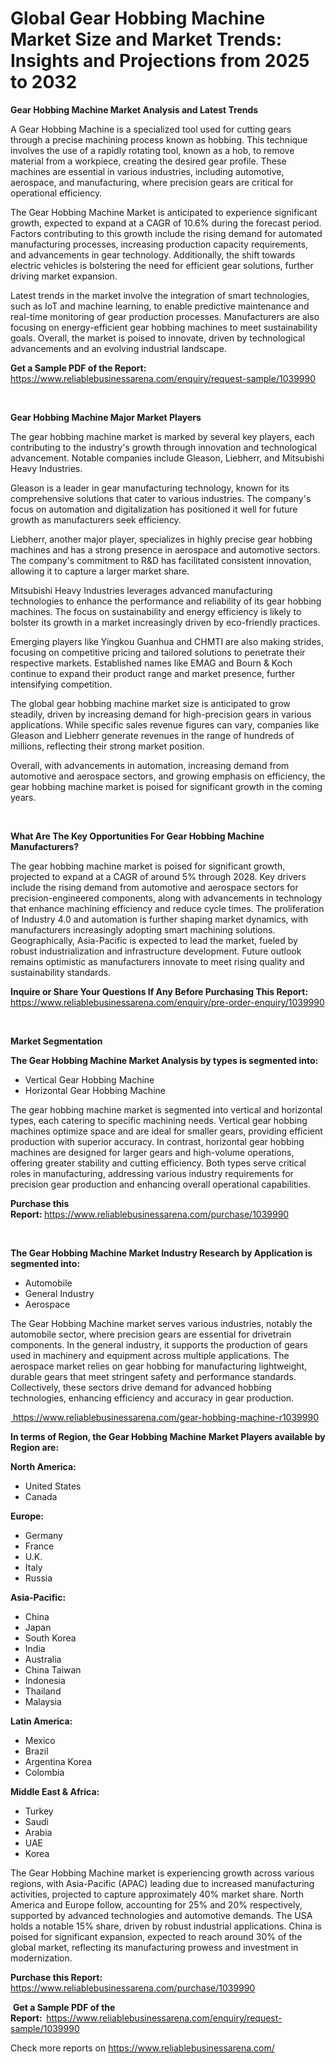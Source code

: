 <p><h1>Global Gear Hobbing Machine Market Size and Market Trends: Insights and Projections from 2025 to 2032</h1></p><p><strong>Gear Hobbing Machine Market Analysis and Latest Trends</strong></p>
<p><p>A Gear Hobbing Machine is a specialized tool used for cutting gears through a precise machining process known as hobbing. This technique involves the use of a rapidly rotating tool, known as a hob, to remove material from a workpiece, creating the desired gear profile. These machines are essential in various industries, including automotive, aerospace, and manufacturing, where precision gears are critical for operational efficiency.</p><p>The Gear Hobbing Machine Market is anticipated to experience significant growth, expected to expand at a CAGR of 10.6% during the forecast period. Factors contributing to this growth include the rising demand for automated manufacturing processes, increasing production capacity requirements, and advancements in gear technology. Additionally, the shift towards electric vehicles is bolstering the need for efficient gear solutions, further driving market expansion.</p><p>Latest trends in the market involve the integration of smart technologies, such as IoT and machine learning, to enable predictive maintenance and real-time monitoring of gear production processes. Manufacturers are also focusing on energy-efficient gear hobbing machines to meet sustainability goals. Overall, the market is poised to innovate, driven by technological advancements and an evolving industrial landscape.</p></p>
<p><strong>Get a Sample PDF of the Report:&nbsp;</strong> <a href="https://www.reliablebusinessarena.com/enquiry/request-sample/1039990?utm_campaign=2113&utm_medium=2&utm_source=Github&utm_content=ia&utm_term=16022025&utm_id=gear-hobbing-machine">https://www.reliablebusinessarena.com/enquiry/request-sample/1039990</a></p>
<p>&nbsp;</p>
<p><strong>Gear Hobbing Machine Major Market Players</strong></p>
<p><p>The gear hobbing machine market is marked by several key players, each contributing to the industry's growth through innovation and technological advancement. Notable companies include Gleason, Liebherr, and Mitsubishi Heavy Industries. </p><p>Gleason is a leader in gear manufacturing technology, known for its comprehensive solutions that cater to various industries. The company's focus on automation and digitalization has positioned it well for future growth as manufacturers seek efficiency.</p><p>Liebherr, another major player, specializes in highly precise gear hobbing machines and has a strong presence in aerospace and automotive sectors. The company's commitment to R&D has facilitated consistent innovation, allowing it to capture a larger market share.</p><p>Mitsubishi Heavy Industries leverages advanced manufacturing technologies to enhance the performance and reliability of its gear hobbing machines. The focus on sustainability and energy efficiency is likely to bolster its growth in a market increasingly driven by eco-friendly practices.</p><p>Emerging players like Yingkou Guanhua and CHMTI are also making strides, focusing on competitive pricing and tailored solutions to penetrate their respective markets. Established names like EMAG and Bourn & Koch continue to expand their product range and market presence, further intensifying competition.</p><p>The global gear hobbing machine market size is anticipated to grow steadily, driven by increasing demand for high-precision gears in various applications. While specific sales revenue figures can vary, companies like Gleason and Liebherr generate revenues in the range of hundreds of millions, reflecting their strong market position.</p><p>Overall, with advancements in automation, increasing demand from automotive and aerospace sectors, and growing emphasis on efficiency, the gear hobbing machine market is poised for significant growth in the coming years.</p></p>
<p>&nbsp;</p>
<p><strong>What Are The Key Opportunities For Gear Hobbing Machine Manufacturers?</strong></p>
<p><p>The gear hobbing machine market is poised for significant growth, projected to expand at a CAGR of around 5% through 2028. Key drivers include the rising demand from automotive and aerospace sectors for precision-engineered components, along with advancements in technology that enhance machining efficiency and reduce cycle times. The proliferation of Industry 4.0 and automation is further shaping market dynamics, with manufacturers increasingly adopting smart machining solutions. Geographically, Asia-Pacific is expected to lead the market, fueled by robust industrialization and infrastructure development. Future outlook remains optimistic as manufacturers innovate to meet rising quality and sustainability standards.</p></p>
<p><strong>Inquire or Share Your Questions If Any Before Purchasing This Report:</strong> <a href="https://www.reliablebusinessarena.com/enquiry/pre-order-enquiry/1039990?utm_campaign=2113&utm_medium=2&utm_source=Github&utm_content=ia&utm_term=16022025&utm_id=gear-hobbing-machine">https://www.reliablebusinessarena.com/enquiry/pre-order-enquiry/1039990</a></p>
<p>&nbsp;</p>
<p><strong>Market Segmentation</strong></p>
<p><strong>The Gear Hobbing Machine Market Analysis by types is segmented into:</strong></p>
<p><ul><li>Vertical Gear Hobbing Machine</li><li>Horizontal Gear Hobbing Machine</li></ul></p>
<p><p>The gear hobbing machine market is segmented into vertical and horizontal types, each catering to specific machining needs. Vertical gear hobbing machines optimize space and are ideal for smaller gears, providing efficient production with superior accuracy. In contrast, horizontal gear hobbing machines are designed for larger gears and high-volume operations, offering greater stability and cutting efficiency. Both types serve critical roles in manufacturing, addressing various industry requirements for precision gear production and enhancing overall operational capabilities.</p></p>
<p><strong>Purchase this Report:&nbsp;</strong><a href="https://www.reliablebusinessarena.com/purchase/1039990?utm_campaign=2113&utm_medium=2&utm_source=Github&utm_content=ia&utm_term=16022025&utm_id=gear-hobbing-machine">https://www.reliablebusinessarena.com/purchase/1039990</a></p>
<p>&nbsp;</p>
<p><strong>The Gear Hobbing Machine Market Industry Research by Application is segmented into:</strong></p>
<p><ul><li>Automobile</li><li>General Industry</li><li>Aerospace</li></ul></p>
<p><p>The Gear Hobbing Machine market serves various industries, notably the automobile sector, where precision gears are essential for drivetrain components. In the general industry, it supports the production of gears used in machinery and equipment across multiple applications. The aerospace market relies on gear hobbing for manufacturing lightweight, durable gears that meet stringent safety and performance standards. Collectively, these sectors drive demand for advanced hobbing technologies, enhancing efficiency and accuracy in gear production.</p></p>
<p><a href="https://www.reliablebusinessarena.com/gear-hobbing-machine-r1039990?utm_campaign=2113&utm_medium=2&utm_source=Github&utm_content=ia&utm_term=16022025&utm_id=gear-hobbing-machine">&nbsp;https://www.reliablebusinessarena.com/gear-hobbing-machine-r1039990</a></p>
<p><strong>In terms of Region, the Gear Hobbing Machine Market Players available by Region are:</strong></p>
<p>
    <p> <strong> North America: </strong>
        <ul>
            <li>United States</li>
            <li>Canada</li>
        </ul>
        </p> 
    <p> <strong> Europe: </strong>
        <ul>
            <li>Germany</li>
            <li>France</li>
            <li>U.K.</li>
            <li>Italy</li>
            <li>Russia</li>
        </ul>
        </p> 
    <p> <strong> Asia-Pacific: </strong>
        <ul>
            <li>China</li>
            <li>Japan</li>
            <li>South Korea</li>
            <li>India</li>
            <li>Australia</li>
            <li>China Taiwan</li>
            <li>Indonesia</li>
            <li>Thailand</li>
            <li>Malaysia</li>
        </ul>
        </p> 
    <p> <strong> Latin America: </strong>
        <ul>
            <li>Mexico</li>
            <li>Brazil</li>
            <li>Argentina Korea</li>
            <li>Colombia</li>
        </ul>
        </p> 
    <p> <strong> Middle East & Africa: </strong>
        <ul>
            <li>Turkey</li>
            <li>Saudi</li>
            <li>Arabia</li>
            <li>UAE</li>
            <li>Korea</li>
        </ul>
    </p>
    </p>
<p><p>The Gear Hobbing Machine market is experiencing growth across various regions, with Asia-Pacific (APAC) leading due to increased manufacturing activities, projected to capture approximately 40% market share. North America and Europe follow, accounting for 25% and 20% respectively, supported by advanced technologies and automotive demands. The USA holds a notable 15% share, driven by robust industrial applications. China is poised for significant expansion, expected to reach around 30% of the global market, reflecting its manufacturing prowess and investment in modernization.</p></p>
<p><strong>Purchase this Report: </strong><a href="https://www.reliablebusinessarena.com/purchase/1039990?utm_campaign=2113&utm_medium=2&utm_source=Github&utm_content=ia&utm_term=16022025&utm_id=gear-hobbing-machine">https://www.reliablebusinessarena.com/purchase/1039990</a></p>
<p>&nbsp;<strong>Get a Sample PDF of the Report:&nbsp;&nbsp;</strong><a href="https://www.reliablebusinessarena.com/enquiry/request-sample/1039990?utm_campaign=2113&utm_medium=2&utm_source=Github&utm_content=ia&utm_term=16022025&utm_id=gear-hobbing-machine">https://www.reliablebusinessarena.com/enquiry/request-sample/1039990</a></p>
<p><strong></strong></p>
<p>Check more reports on <a href="https://www.reliablebusinessarena.com/?utm_campaign=2113&utm_medium=2&utm_source=Github&utm_content=ia&utm_term=16022025&utm_id=gear-hobbing-machine">https://www.reliablebusinessarena.com/</a></p>